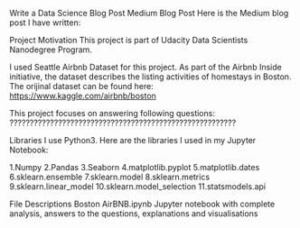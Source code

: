Write a Data Science Blog Post
Medium Blog Post
Here is the Medium blog post I have written: 

Project Motivation
This project is part of Udacity Data Scientists Nanodegree Program.

I used Seattle Airbnb Dataset for this project. As part of the Airbnb Inside initiative, the dataset describes the listing activities of homestays in Boston. The orijinal dataset can be found here: https://www.kaggle.com/airbnb/boston

This project focuses on answering following questions: ????????????????????????????????????????????????????????

Libraries
I use Python3. Here are the libraries I used in my Jupyter Notebook:

1.Numpy
2.Pandas
3.Seaborn
4.matplotlib.pyplot
5.matplotlib.dates
6.sklearn.ensemble
7.sklearn.model
8.sklearn.metrics
9.sklearn.linear_model
10.sklearn.model_selection
11.statsmodels.api


File Descriptions
Boston AirBNB.ipynb Jupyter notebook with complete analysis, answers to the questions, explanations and visualisations

